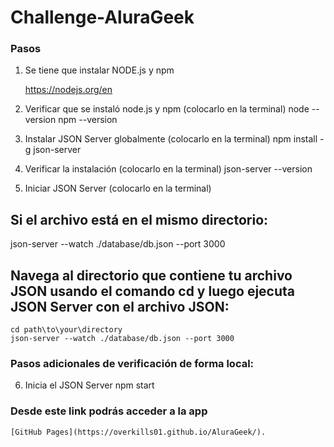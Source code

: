  <h1>Challenge-AluraGeek</h1>

### Pasos

1. Se tiene que instalar NODE.js y npm

	https://nodejs.org/en

2. Verificar que se instaló node.js y npm (colocarlo en la terminal)
	node --version
	npm --version

3. Instalar JSON Server globalmente (colocarlo en la terminal)
	npm install -g json-server

4. Verificar la instalación (colocarlo en la terminal)
	json-server --version  

5. Iniciar JSON Server (colocarlo en la terminal)
 
<h2> Si el archivo está en el mismo directorio: </h2>
	json-server --watch ./database/db.json --port 3000

<h2>Navega al directorio que contiene tu archivo JSON usando el comando cd y luego ejecuta JSON Server con el archivo JSON:</h2>

	cd path\to\your\directory
	json-server --watch ./database/db.json --port 3000

<h3> Pasos adicionales de verificación de forma local:</h3>

6. Inicia el JSON Server 
	npm start

<h3> Desde este link podrás acceder a la app</h3>

	[GitHub Pages](https://overkills01.github.io/AluraGeek/).
